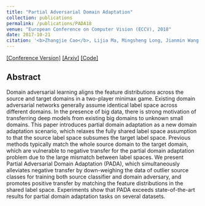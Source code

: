 ```yaml
---
title: "Partial Adversarial Domain Adaptation"
collection: publications
permalink: /publications/PADA18
venue: "European Conference on Computer Vision (ECCV), 2018"
date: 2017-10-21
citation: '<b>Zhangjie Cao</b>, Lijia Ma, Mingsheng Long, Jianmin Wang. <i>European Conference on Computer Vision</i> <b>ECCV 2018</b>.'
---
```


[[Conference Version]](http://caozhangjie.github.io/files/PADA18.pdf)
[[Arxiv]](https://arxiv.org/abs/1808.04205)
[[Code]](https://github.com/thuml/PADA)

## Abstract
Domain adversarial learning aligns the feature distributions across the source and target domains in a two-player minimax game. Existing domain adversarial networks generally assume identical label space across different domains. In the presence of big data, there is strong motivation of transferring deep models from existing big domains to unknown small domains. This paper introduces partial domain adaptation as a new domain adaptation scenario, which relaxes the fully shared label space assumption to that the source label space subsumes the target label space. Previous methods typically match the whole source domain to the target domain, which are vulnerable to negative transfer for the partial domain adaptation problem due to the large mismatch between label spaces. We present Partial Adversarial Domain Adaptation (PADA), which simultaneously alleviates negative transfer by down-weighing the data of outlier source classes for training both source classifier and domain adversary, and promotes positive transfer by matching the feature distributions in the shared label space. Experiments show that PADA exceeds state-of-the-art results for partial domain adaptation tasks on several datasets.
